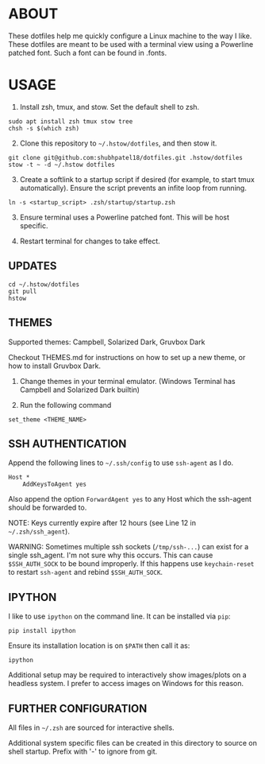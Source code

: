 # ABOUT

These dotfiles help me quickly configure a Linux machine to the way I like.
These dotfiles are meant to be used with a terminal view using a Powerline
patched font. Such a font can be found in .fonts.

# USAGE

1. Install zsh, tmux, and stow. Set the default shell to zsh.

```
sudo apt install zsh tmux stow tree
chsh -s $(which zsh)
```

2. Clone this repository to `~/.hstow/dotfiles`, and then stow it.

```
git clone git@github.com:shubhpatel18/dotfiles.git .hstow/dotfiles
stow -t ~ -d ~/.hstow dotfiles
```

3. Create a softlink to a startup script if desired (for example, to start
tmux automatically). Ensure the script prevents an infite loop from running.

```
ln -s <startup_script> .zsh/startup/startup.zsh
```

3. Ensure terminal uses a Powerline patched font. This will be host specific.

4. Restart terminal for changes to take effect.

## UPDATES

```
cd ~/.hstow/dotfiles
git pull
hstow
```

## THEMES

Supported themes: Campbell, Solarized Dark, Gruvbox Dark

Checkout THEMES.md for instructions on how to set up a new theme, or how to
install Gruvbox Dark.

1. Change themes in your terminal emulator. (Windows Terminal has Campbell and
Solarized Dark builtin)

2. Run the following command

```
set_theme <THEME_NAME>
```

## SSH AUTHENTICATION

Append the following lines to `~/.ssh/config` to use `ssh-agent` as I do.

```
Host *
	AddKeysToAgent yes
```

Also append the option `ForwardAgent yes` to any Host which the ssh-agent
should be forwarded to.

NOTE: Keys currently expire after 12 hours (see Line 12 in `~/.zsh/ssh_agent`).

WARNING: Sometimes multiple ssh sockets (`/tmp/ssh-...`) can exist for a single
ssh_agent. I'm not sure why this occurs. This can cause `$SSH_AUTH_SOCK` to be
bound improperly. If this happens use `keychain-reset` to restart `ssh-agent`
and rebind `$SSH_AUTH_SOCK`.

## IPYTHON

I like to use `ipython` on the command line. It can be installed via `pip`:

```
pip install ipython
```

Ensure its installation location is on `$PATH` then call it as:

```
ipython
```

Additional setup may be required to interactively show images/plots on a headless system. I prefer to access images on Windows for this reason.

## FURTHER CONFIGURATION

All files in `~/.zsh` are sourced for interactive shells.

Additional system specific files can be created in this directory to source on
shell startup. Prefix with '-' to ignore from git.
